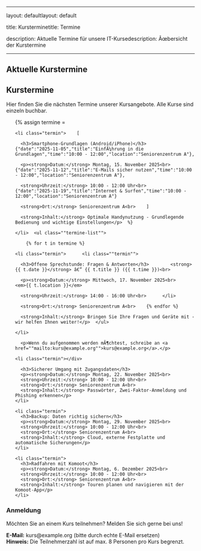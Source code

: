 ﻿------

layout: defaultlayout: default

title: Kursterminetitle: Termine

description: Aktuelle Termine für unsere IT-Kursedescription: Ãœbersicht der Kurstermine

------



<div class="wrap"><div class=""wrap"">

  <h2>Aktuelle Kurstermine</h2>  <h2>Kurstermine</h2>

  <p>Hier finden Sie die nächsten Termine unserer Kursangebote. Alle Kurse sind einzeln buchbar.</p>

  <!-- Beispiel-Termine: passe die Liste an -->

  <ul class="termine-list">  {% assign termine = 

    <li class="termin">    [

      <h3>Smartphone-Grundlagen (Android/iPhone)</h3>      {"date":"2025-11-05","title":"EinfÃ¼hrung in die Grundlagen","time":"10:00 - 12:00","location":"Seniorenzentrum A"},

      <p><strong>Datum:</strong> Montag, 15. November 2025<br>      {"date":"2025-11-12","title":"E-Mails sicher nutzen","time":"10:00 - 12:00","location":"Seniorenzentrum A"},

      <strong>Uhrzeit:</strong> 10:00 - 12:00 Uhr<br>      {"date":"2025-11-19","title":"Internet & Surfen","time":"10:00 - 12:00","location":"Seniorenzentrum A"}

      <strong>Ort:</strong> Seniorenzentrum A<br>    ]

      <strong>Inhalt:</strong> Optimale Handynutzung - Grundlegende Bedienung und wichtige Einstellungen</p>  %}

    </li>  <ul class=""termine-list"">

        {% for t in termine %}

    <li class="termin">      <li class=""termin"">

      <h3>Offene Sprechstunde: Fragen & Antworten</h3>        <strong>{{ t.date }}</strong> â€” {{ t.title }} ({{ t.time }})<br>

      <p><strong>Datum:</strong> Mittwoch, 17. November 2025<br>        <em>{{ t.location }}</em>

      <strong>Uhrzeit:</strong> 14:00 - 16:00 Uhr<br>      </li>

      <strong>Ort:</strong> Seniorenzentrum A<br>    {% endfor %}

      <strong>Inhalt:</strong> Bringen Sie Ihre Fragen und Geräte mit - wir helfen Ihnen weiter!</p>  </ul>

    </li>

      <p>Wenn du aufgenommen werden mÃ¶chtest, schreibe an <a href=""mailto:kurs@example.org"">kurs@example.org</a>.</p>

    <li class="termin"></div>

      <h3>Sicherer Umgang mit Zugangsdaten</h3>
      <p><strong>Datum:</strong> Montag, 22. November 2025<br>
      <strong>Uhrzeit:</strong> 10:00 - 12:00 Uhr<br>
      <strong>Ort:</strong> Seniorenzentrum A<br>
      <strong>Inhalt:</strong> Passwörter, Zwei-Faktor-Anmeldung und Phishing erkennen</p>
    </li>
    
    <li class="termin">
      <h3>Backup: Daten richtig sichern</h3>
      <p><strong>Datum:</strong> Montag, 29. November 2025<br>
      <strong>Uhrzeit:</strong> 10:00 - 12:00 Uhr<br>
      <strong>Ort:</strong> Seniorenzentrum A<br>
      <strong>Inhalt:</strong> Cloud, externe Festplatte und automatische Sicherungen</p>
    </li>
    
    <li class="termin">
      <h3>Radfahren mit Komoot</h3>
      <p><strong>Datum:</strong> Montag, 6. Dezember 2025<br>
      <strong>Uhrzeit:</strong> 10:00 - 12:00 Uhr<br>
      <strong>Ort:</strong> Seniorenzentrum A<br>
      <strong>Inhalt:</strong> Touren planen und navigieren mit der Komoot-App</p>
    </li>
  </ul>

  <section id="anmeldung" class="cta-box">
    <h3>Anmeldung</h3>
    <p>Möchten Sie an einem Kurs teilnehmen? Melden Sie sich gerne bei uns!</p>
    <p><strong>E-Mail:</strong> kurs@example.org (bitte durch echte E-Mail ersetzen)<br>
    <strong>Hinweis:</strong> Die Teilnehmerzahl ist auf max. 8 Personen pro Kurs begrenzt.</p>
  </section>
</div>
